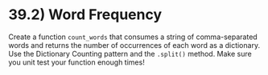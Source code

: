 # 39.2) Word Frequency

Create a function `count_words` that consumes a string of comma-separated words
and returns the number of occurrences of each word as a dictionary. Use the
Dictionary Counting pattern and the `.split()` method. Make sure you unit test
your function enough times!
